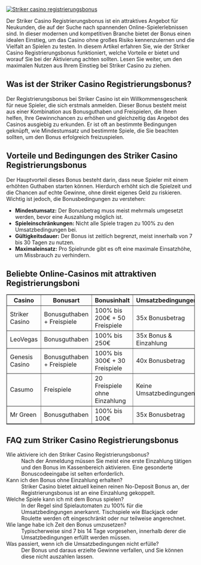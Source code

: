 [![Striker casino registrierungsbonus](https://123-caf.pages.dev/gitsignup.png)](https://vrmoo.ru/Bt82HjjY)

<p>Der Striker Casino Registrierungsbonus ist ein attraktives Angebot für Neukunden, die auf der Suche nach spannenden Online-Spielerlebnissen sind. In dieser modernen und kompetitiven Branche bietet der Bonus einen idealen Einstieg, um das Casino ohne großes Risiko kennenzulernen und die Vielfalt an Spielen zu testen. In diesem Artikel erfahren Sie, wie der Striker Casino Registrierungsbonus funktioniert, welche Vorteile er bietet und worauf Sie bei der Aktivierung achten sollten. Lesen Sie weiter, um den maximalen Nutzen aus Ihrem Einstieg bei Striker Casino zu ziehen.</p>  <h2>Was ist der Striker Casino Registrierungsbonus?</h2> <p>Der Registrierungsbonus bei Striker Casino ist ein Willkommensgeschenk für neue Spieler, die sich erstmals anmelden. Dieser Bonus besteht meist aus einer Kombination aus Bonusguthaben und Freispielen, die Ihnen helfen, Ihre Gewinnchancen zu erhöhen und gleichzeitig das Angebot des Casinos ausgiebig zu erkunden. Er ist oft an bestimmte Bedingungen geknüpft, wie Mindestumsatz und bestimmte Spiele, die Sie beachten sollten, um den Bonus erfolgreich freizuspielen.</p>  <h2>Vorteile und Bedingungen des Striker Casino Registrierungsbonus</h2> <p>Der Hauptvorteil dieses Bonus besteht darin, dass neue Spieler mit einem erhöhten Guthaben starten können. Hierdurch erhöht sich die Spielzeit und die Chancen auf echte Gewinne, ohne direkt eigenes Geld zu riskieren. Wichtig ist jedoch, die Bonusbedingungen zu verstehen:</p> <ul>   <li><strong>Mindestumsatz:</strong> Der Bonusbetrag muss meist mehrmals umgesetzt werden, bevor eine Auszahlung möglich ist.</li>   <li><strong>Spieleinschränkungen:</strong> Nicht alle Spiele tragen zu 100% zu den Umsatzbedingungen bei.</li>   <li><strong>Gültigkeitsdauer:</strong> Der Bonus ist zeitlich begrenzt, meist innerhalb von 7 bis 30 Tagen zu nutzen.</li>   <li><strong>Maximaleinsatz:</strong> Pro Spielrunde gibt es oft eine maximale Einsatzhöhe, um Missbrauch zu verhindern.</li> </ul>  <h2>Beliebte Online-Casinos mit attraktiven Registrierungsboni</h2> <table border="1" cellpadding="5" cellspacing="0">   <thead>     <tr>       <th>Casino</th>       <th>Bonusart</th>       <th>Bonusinhalt</th>       <th>Umsatzbedingungen</th>     </tr>   </thead>   <tbody>     <tr>       <td>Striker Casino</td>       <td>Bonusguthaben + Freispiele</td>       <td>100% bis 200€ + 50 Freispiele</td>       <td>35x Bonusbetrag</td>     </tr>     <tr>       <td>LeoVegas</td>       <td>Bonusguthaben</td>       <td>100% bis 250€</td>       <td>35x Bonus & Einzahlung</td>     </tr>     <tr>       <td>Genesis Casino</td>       <td>Bonusguthaben + Freispiele</td>       <td>100% bis 300€ + 30 Freispiele</td>       <td>40x Bonusbetrag</td>     </tr>     <tr>       <td>Casumo</td>       <td>Freispiele</td>       <td>20 Freispiele ohne Einzahlung</td>       <td>Keine Umsatzbedingungen</td>     </tr>     <tr>       <td>Mr Green</td>       <td>Bonusguthaben</td>       <td>100% bis 100€</td>       <td>35x Bonusbetrag</td>     </tr>   </tbody> </table>  <h2>FAQ zum Striker Casino Registrierungsbonus</h2> <dl>   <dt>Wie aktiviere ich den Striker Casino Registrierungsbonus?</dt>   <dd>Nach der Anmeldung müssen Sie meist eine erste Einzahlung tätigen und den Bonus im Kassenbereich aktivieren. Eine gesonderte Bonuscodeeingabe ist selten erforderlich.</dd>      <dt>Kann ich den Bonus ohne Einzahlung erhalten?</dt>   <dd>Striker Casino bietet aktuell keinen reinen No-Deposit Bonus an, der Registrierungsbonus ist an eine Einzahlung gekoppelt.</dd>      <dt>Welche Spiele kann ich mit dem Bonus spielen?</dt>   <dd>In der Regel sind Spielautomaten zu 100% für die Umsatzbedingungen anerkannt. Tischspiele wie Blackjack oder Roulette werden oft eingeschränkt oder nur teilweise angerechnet.</dd>      <dt>Wie lange habe ich Zeit den Bonus umzusetzen?</dt>   <dd>Typischerweise sind 7 bis 14 Tage vorgesehen, innerhalb derer die Umsatzbedingungen erfüllt werden müssen.</dd>      <dt>Was passiert, wenn ich die Umsatzbedingungen nicht erfülle?</dt>   <dd>Der Bonus und daraus erzielte Gewinne verfallen, und Sie können diese nicht auszahlen lassen.</dd> </dl>